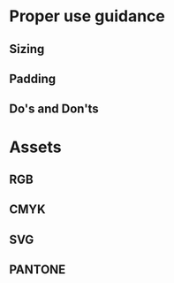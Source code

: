 
# Proper use guidance
## Sizing
## Padding
## Do's and Don'ts

# Assets
## RGB
## CMYK
## SVG
## PANTONE
